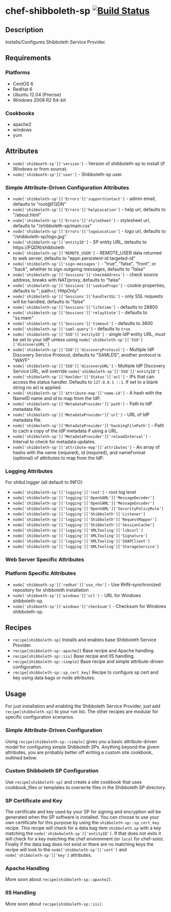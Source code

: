 # chef-shibboleth-sp [![Build Status](https://secure.travis-ci.org/wharton/chef-shibboleth-sp.png?branch=master)](http://travis-ci.org/wharton/chef-shibboleth-sp)

## Description

Installs/Configures Shibboleth Service Provider.

## Requirements

### Platforms

* CentOS 6
* RedHat 6
* Ubuntu 12.04 (Precise)
* Windows 2008 R2 64-bit

### Cookbooks

* apache2
* windows
* yum

## Attributes

* `node['shibboeth-sp']['version']` - Version of shibboleth-sp to
  install (if Windows or from source).
* `node['shibboeth-sp']['user']` - Shibboleth-sp user.

### Simple Attribute-Driven Configuration Attributes

* `node['shibboleth-sp']['Errors']['supportContact']` - admin email, defaults
  to "root@FQDN"
* `node['shibboleth-sp']['Errors']['helpLocation']` - help url, defaults
  to "/about.html"
* `node['shibboleth-sp']['Errors']['styleSheet']` - stylesheet url, defaults
  to "/shibboleth-sp/main.css"
* `node['shibboleth-sp']['Errors']['logoLocation']` - logo url, defaults
  to "/shibboleth-sp/logo.jpg"
* `node['shibboleth-sp']['entityID']` - SP entity URL, defaults to 
  https://FQDN/shibboleth
* `node['shibboleth-sp']['REMOTE_USER']` - REMOTE_USER data returned to web
  server, defaults to "eppn persistent-id targeted-id"
* `node['shibboleth-sp']['sign-messages']` - "true", "false", "front", or
  "back", whether to sign outgoing messages, defaults to "false"
* `node['shibboleth-sp']['Sessions']['checkAddress']` - check source address,
  breaks with NAT/proxy, defaults to "false"
* `node['shibboleth-sp']['Sessions']['cookieProps']` - cookie properties,
  defaults to "; path=/; HttpOnly"
* `node['shibboleth-sp']['Sessions']['handlerSSL']` - only SSL requests will be
  handled, defaults to "false"
* `node['shibboleth-sp']['Sessions']['lifetime']` - defaults to 28800
* `node['shibboleth-sp']['Sessions']['relayState']` - defaults to "ss:mem"
* `node['shibboleth-sp']['Sessions']['timeout']` - defaults to 3600
* `node['shibboleth-sp']['saml-query']` - defaults to `true`
* `node['shibboleth-sp']['SSO']['entityID']` - single IdP entity URL,
  _must_ be set to your IdP unless using `node['shibboleth-sp']['SSO']['discoveryURL']`
* `node['shibboleth-sp']['SSO']['discoveryProtocol']` - Multiple IdP Discovery
  Service Protocol, defaults to "SAMLDS", another protocol is "WAYF"
* `node['shibboleth-sp']['SSO']['discoveryURL']` - Multiple IdP Discovery
  Service URL, will override `node['shibboleth-sp']['SSO']['entityID']`
* `node['shibboleth-sp']['Hanlder']['Status']['acl']` - IPs that can access the
  status handler. Defaults to `127.0.0.1 ::1`. If set to a blank string no acl
  is applied.
* `node['shibboleth-sp']['attribute-map']['name-id']` - A hash with the NameID
  name and id to map from the IdP.
* `node['shibboleth-sp']['MetadataProvider']['path']` - Path to IdP metadata file.
* `node['shibboleth-sp']['MetadataProvider']['url']` - URL of IdP metadata file.
* `node['shibboleth-sp']['MetadataProvider']['backingFilePath']` - Path to cach a
  copy of the IdP metadata if using a URL.
* `node['shibboleth-sp']['MetadataProvider']['reloadInterval']` - Interval to
  check for metadata updates. 
* `node['shibboleth-sp']['attribute-map']['attributes']` - An array of hashs 
  with the name (required), id (required), and nameFormat (optional) of 
  attirbutes to map from the IdP.

### Logging Attributes

For shibd.logger (all default to INFO):
* `node['shibboleth-sp']['logging']['root']` - root log level
* `node['shibboleth-sp']['logging']['OpenSAML']['MessageDecoder']`
* `node['shibboleth-sp']['logging']['OpenSAML']['MessageEncoder']`
* `node['shibboleth-sp']['logging']['OpenSAML']['SecurityPolicyRule']`
* `node['shibboleth-sp']['logging']['Shibboleth']['Listener']`
* `node['shibboleth-sp']['logging']['Shibboleth']['RequestMapper']`
* `node['shibboleth-sp']['logging']['Shibboleth']['SessionCache']`
* `node['shibboleth-sp']['logging']['XMLTooling']['libcurl']`
* `node['shibboleth-sp']['logging']['XMLTooling']['Signature']`
* `node['shibboleth-sp']['logging']['XMLTooling']['SOAPClient']`
* `node['shibboleth-sp']['logging']['XMLTooling']['StorageService']`

### Web Server Specific Attributes

### Platform Specific Attributes

* `node['shibboeth-sp']['redhat']['use_rhn']` - Use RHN-synchronized repository
  for shibboleth installation
* `node['shibboeth-sp']['windows']['url']` - URL for Windows shibboleth-sp.
* `node['shibboeth-sp']['windows']['checksum']` - Checksum for Windows
  shibboleth-sp.

## Recipes

* `recipe[shibboleth-sp]` Installs and enables base Shibboleth Service
  Provider.
* `recipe[shibboleth-sp::apache2]` Base recipe and Apache handling.
* `recipe[shibboleth-sp::iis]` Base recipe and IIS handling.
* `recipe[shibboleth-sp::simple]` Base recipe and simple attribute-driven configuration.
* `recipe[shibboleth-sp::sp_cert_key]` Recipe to configure sp cert and key using data bags or node attributes.

## Usage

For just installation and enabling the Shibboleth Service Provider, just add
`recipe[shibboleth-sp]` to your run list. The other recipes are modular for
specific configuration scenarios.

### Simple Attribute-Driven Configuration

Using `recipe[shibboleth-sp::simple]` gives you a basic attribute-driven model
for configuring simple Shibboleth SPs. Anything beyond the givem attributes,
you are probably better off writing a custom site cookbook, outlined below.

### Custom Shibboleth SP Configuration

Use `recipe[shibboleth-sp]` and create a site cookbook that uses cookbook_files
or templates to overwrite files in the Shibboleth SP directory.

### SP Certificate and Key

The certificate and key used by your SP for signing and encryption will be generated when the SP software is installed. You can choose to use your own certificate for this purpose by using the `shibboleth-sp::sp_cert_key` recipe. This recipe will check for a data bag item `shibboleth.sp` with a key matching the `node['shiboboleth-sp']['entityID']`. If that does not exits it will check for a key matching the chef environment (or `local` for chef-solo). Finally if the data bag does not exist or there are no matching keys the recipe will look to the `node['shibboleth-sp']['cert']` and `node['shibboleth-sp']['key']` attributes.

### Apache Handling

More soon about `recipe[shibboleth-sp::apache2]`.

### IIS Handling

More soon about `recipe[shibboleth-sp::iis]`.
